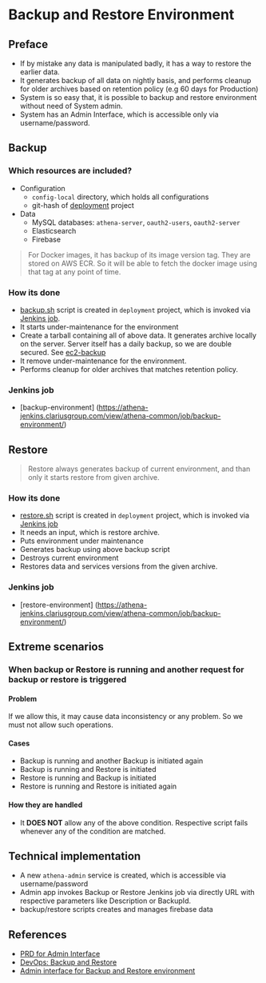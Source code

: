 # Backup and Restore Environment

## Preface
- If by mistake any data is manipulated badly, it has a way to restore the earlier data.
- It generates backup of all data on nightly basis, and performs cleanup for older archives based on retention policy (e.g 60 days for Production)
- System is so easy that, it is possible to backup and restore environment without need of System admin.
- System has an Admin Interface, which is accessible only via username/password.

## Backup

### Which resources are included?
- Configuration
    - `config-local` directory, which holds all configurations
    - git-hash of [deployment](https://github.com/clarius-athena/deployment) project
- Data
    - MySQL databases: `athena-server`, `oauth2-users`, `oauth2-server`
    - Elasticsearch
    - Firebase

> For Docker images, it has backup of its image version tag. They are stored on AWS ECR. So it will be able to fetch the docker image using that tag at any point of time.

### How its done
- [backup.sh](https://github.com/clarius-athena/deployment/blob/master/script/backup.sh) script is created in `deployment` project, which is invoked via [Jenkins job](https://athena-jenkins.clariusgroup.com/view/athena-common/job/backup-environment/).
- It starts under-maintenance for the environment
- Create a tarball containing all of above data. It generates archive locally on the server. Server itself has a daily backup, so we are double secured. See [ec2-backup](../aws/ec2-backup.md)
- It remove under-maintenance for the environment.
- Performs cleanup for older archives that matches retention policy.

### Jenkins job
- [backup-environment] (https://athena-jenkins.clariusgroup.com/view/athena-common/job/backup-environment/)

## Restore

> Restore always generates backup of current environment, and than only it starts restore from given archive.

### How its done
- [restore.sh](https://github.com/clarius-athena/deployment/blob/master/script/restore.sh) script is created in `deployment` project, which is invoked via [Jenkins job](https://athena-jenkins.clariusgroup.com/view/athena-common/job/backup-environment/)
- It needs an input, which is restore archive.
- Puts environment under maintenance
- Generates backup using above backup script
- Destroys current environment
- Restores data and services versions from the given archive.

### Jenkins job
- [restore-environment] (https://athena-jenkins.clariusgroup.com/view/athena-common/job/backup-environment/)

## Extreme scenarios

### When backup or Restore is running and another request for backup or restore is triggered

#### Problem
If we allow this, it may cause data inconsistency or any problem. So we must not allow such operations.

#### Cases
- Backup is running and another Backup is initiated again
- Backup is running and Restore is initiated
- Restore is running and Backup is initiated
- Restore is running and Restore is initiated again

#### How they are handled
- It **DOES NOT** allow any of the above condition. Respective script fails whenever any of the condition are matched.

## Technical implementation
- A new `athena-admin` service is created, which is accessible via username/password
- Admin app invokes Backup or Restore Jenkins job via directly URL with respective parameters like Description or BackupId.
- backup/restore scripts creates and manages firebase data

## References
- [PRD for Admin Interface](../../prd/backup-restore/overview.html)
- [DevOps: Backup and Restore](https://kerika.com/app/C7_/board/BFG6C/BR3Wu)
- [Admin interface for Backup and Restore environment](https://kerika.com/app/C7_/board/BFG6C/BSTtV)